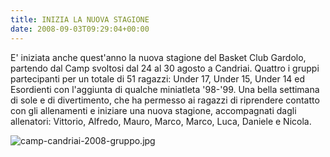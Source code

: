 ```yaml
---
title: INIZIA LA NUOVA STAGIONE
date: 2008-09-03T09:29:04+00:00
---
```

E' iniziata anche quest'anno la nuova stagione del Basket Club Gardolo, partendo dal Camp svoltosi dal 24 al 30 agosto a Candriai. Quattro i gruppi partecipanti per un totale di 51 ragazzi: Under 17, Under 15, Under 14 ed Esordienti con l'aggiunta di qualche miniatleta '98-'99. Una bella settimana di sole e di divertimento, che ha permesso ai ragazzi di riprendere contatto con gli allenamenti e iniziare una nuova stagione, accompagnati dagli allenatori: Vittorio, Alfredo, Mauro, Marco, Marco, Luca, Daniele e Nicola.

![camp-candriai-2008-gruppo.jpg](http://www.basketgardolo.it/wp-content/uploads/2008/09/camp-candriai-2008-gruppo.jpg)